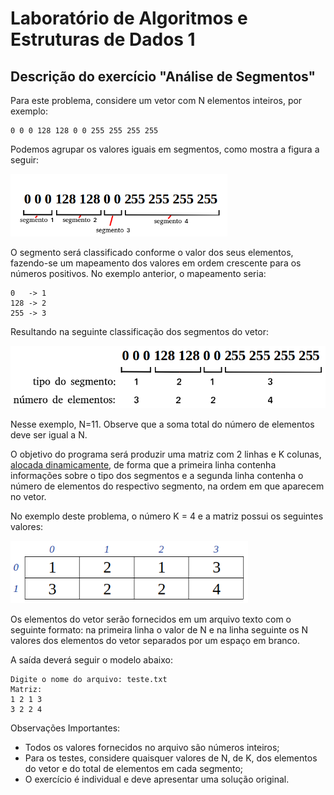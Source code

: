 # Laboratório de Algoritmos e Estruturas de Dados 1

## Descrição do exercício "Análise de Segmentos"
<p>Para este problema, considere um vetor com N elementos inteiros, por exemplo:</p>

```
0 0 0 128 128 0 0 255 255 255 255
```

<p>Podemos agrupar os valores iguais em segmentos, como mostra a figura a seguir:</p>

<img src="imagens_analiseDeSegmentos/analiseDeSegmentos1.png" alt="ID segmentos na sequencia" height = 100>

<p>O segmento será classificado conforme o valor dos seus elementos, fazendo-se um mapeamento dos valores em ordem crescente para os números positivos. No exemplo anterior, o mapeamento seria:</p>

```
0   -> 1
128 -> 2
255 -> 3
```

<p>Resultando na seguinte classificação dos segmentos do vetor:</p>

<img src="imagens_analiseDeSegmentos/analiseDeSegmentos2.png" alt="Segmentos com matriz mostrando o ID e a quantidade de elementos por ID" height = 100>

<p>Nesse exemplo, N=11. Observe que a soma total do número de elementos deve ser igual a N.</p>

<p>O objetivo do programa será produzir uma matriz com 2 linhas e K colunas, <u>alocada dinamicamente</u>, de forma que a primeira linha contenha informações sobre o tipo dos segmentos e a segunda linha contenha o número de elementos do respectivo segmento, na ordem em que aparecem no vetor.</p>

<p>No exemplo deste problema, o número K = 4 e a matriz possui os seguintes valores:</p>

<img src="imagens_analiseDeSegmentos/analiseDeSegmentos3.png" alt="Matriz de segmentos" height = 100>

<p>Os elementos do vetor serão fornecidos em um arquivo texto com o seguinte formato: na primeira linha o valor de N e na linha seguinte os N valores dos elementos do vetor separados por um espaço em branco.</p>

<p>A saída deverá seguir o modelo abaixo:</p>

```
Digite o nome do arquivo: teste.txt
Matriz:
1 2 1 3
3 2 2 4
```

<p>Observações Importantes:</p>

- Todos os valores fornecidos no arquivo são números inteiros;
- Para os testes, considere quaisquer valores de N, de K, dos elementos do vetor e do total de elementos em cada segmento;
- O exercício é individual e deve apresentar uma solução original.